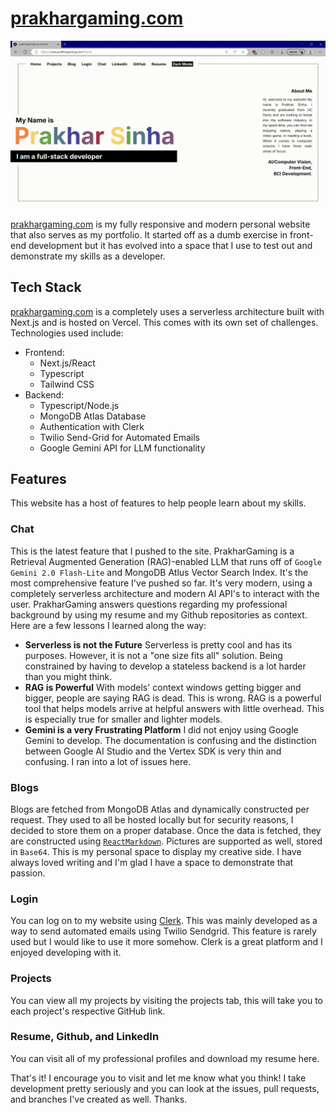 # [prakhargaming.com](https://www.prakhargaming.com)

![demo](demo.gif)

[prakhargaming.com](https://www.prakhargaming.com) is my fully responsive and modern personal website that also serves as my portfolio. It started off as a dumb exercise in front-end development but it has evolved into a space that I use to test out and demonstrate my skills as a developer.

## Tech Stack

[prakhargaming.com](https://www.prakhargaming.com) is a completely uses a serverless architecture built with Next.js and is hosted on Vercel. This comes with its own set of challenges. Technologies used include:

- Frontend:
  - Next.js/React
  - Typescript
  - Tailwind CSS
- Backend:
  - Typescript/Node.js
  - MongoDB Atlas Database
  - Authentication with Clerk
  - Twilio Send-Grid for Automated Emails
  - Google Gemini API for LLM functionality

## Features

This website has a host of features to help people learn about my skills.

### Chat

This is the latest feature that I pushed to the site. PrakharGaming is a Retrieval Augmented Generation (RAG)-enabled LLM that runs off of `Google Gemini 2.0 Flash-Lite` and MongoDB Atlus Vector Search Index. It's the most comprehensive feature I've pushed so far. It's very modern, using a completely serverless architecture and modern AI API's to interact with the user. PrakharGaming answers questions regarding my professional background by using my resume and my Github repositories as context. Here are a few lessons I learned along the way:

- **Serverless is not the Future** Serverless is pretty cool and has its purposes. However, it is not a "one size fits all" solution. Being constrained by having to develop a stateless backend is a lot harder than you might think.
- **RAG is Powerful** With models' context windows getting bigger and bigger, people are saying RAG is dead. This is wrong. RAG is a powerful tool that helps models arrive at helpful answers with little overhead. This is especially true for smaller and lighter models.
- **Gemini is a very Frustrating Platform** I did not enjoy using Google Gemini to develop. The documentation is confusing and the distinction between Google AI Studio and the Vertex SDK is very thin and confusing. I ran into a lot of issues here.

### Blogs

Blogs are fetched from MongoDB Atlas and dynamically constructed per request. They used to all be hosted locally but for security reasons, I decided to store them on a proper database. Once the data is fetched, they are constructed using [`ReactMarkdown`](https://github.com/remarkjs/react-markdown). Pictures are supported as well, stored in `Base64`. This is my personal space to display my creative side. I have always loved writing and I'm glad I have a space to demonstrate that passion.

### Login

You can log on to my website using [Clerk](https://clerk.com/). This was mainly developed as a way to send automated emails using Twilio Sendgrid. This feature is rarely used but I would like to use it more somehow. Clerk is a great platform and I enjoyed developing with it.

### Projects

You can view all my projects by visiting the projects tab, this will take you to each project's respective GitHub link.

### Resume, Github, and LinkedIn

You can visit all of my professional profiles and download my resume here.

That's it! I encourage you to visit and let me know what you think! I take development pretty seriously and you can look at the issues, pull requests, and branches I've created as well. Thanks.
